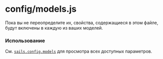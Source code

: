 # config/models.js

Пока вы не переопределите их, свойства, содержащиеся в этом файле, будут включены в каждую из ваших моделей.

### Использование

См. [`sails.config.models`](https://sailsjs.com/documentation/reference/configuration/sails-config-models) для просмотра всех доступных параметров.

<docmeta name="displayName" value="models.js">

